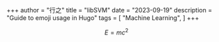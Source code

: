 +++
author = "行之"
title = "libSVM"
date = "2023-09-19"
description = "Guide to emoji usage in Hugo"
tags = [
    "Machine Learning",
]
+++

$$
E=mc^2
$$